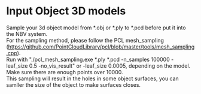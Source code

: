 # Input Object 3D models
Sample your 3d object model from *.obj or *.ply to *.pcd before put it into the NBV system.
<br>
For the sampling method, please follow the PCL mesh_sampling (https://github.com/PointCloudLibrary/pcl/blob/master/tools/mesh_sampling.cpp).
<br>
Run with "./pcl_mesh_sampling.exe *.ply *.pcd -n_samples 100000 -leaf_size 0.5 -no_vis_result" or -leaf_size 0.0005, depending on the model.
<br>
Make sure there are enough points over 10000.
<br>
This sampling will result in the holes in some object surfaces, you can samller the size of the object to make surfaces closes.
